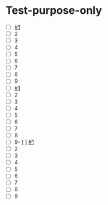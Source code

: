 # Test-purpose-only


- [ ] [#1](https://github.com/Teamelite12/Test_purpose_only/issues/1)
- [ ] 2
- [ ] 3
- [ ] 4
- [ ] 5
- [ ] 6
- [ ] 7
- [ ] 8
- [ ] 9
- [ ] [#1](https://github.com/Teamelite12/Test_purpose_only/issues/1)
- [ ] 2
- [ ] 3
- [ ] 4
- [ ] 5
- [ ] 6
- [ ] 7
- [ ] 8
- [ ] 9- [ ] [#1](https://github.com/Teamelite12/Test_purpose_only/issues/1)
- [ ] 2
- [ ] 3
- [ ] 4
- [ ] 5
- [ ] 6
- [ ] 7
- [ ] 8
- [ ] 9

